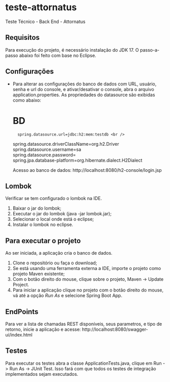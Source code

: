 # teste-attornatus
Teste Técnico - Back End - Attornatus


## Requisitos
Para execução do projeto, é necessário instalação do JDK 17.
O passo-a-passo abaixo foi feito com base no Eclipse.

## Configurações
- Para alterar as configurações do banco de dados com URL, usuário, senha e url do console, e ativar/desativar o console, abra o arquivo application.properties. As propriedades do datasource são exibidas como abaixo:

    # BD
        spring.datasource.url=jdbc:h2:mem:testdb <br />
	spring.datasource.driverClassName=org.h2.Driver <br />
	spring.datasource.username=sa <br />
	spring.datasource.password= <br />
	spring.jpa.database-platform=org.hibernate.dialect.H2Dialect <br />
	
	Acesso ao banco de dados:
	http://localhost:8080/h2-console/login.jsp 
	
## Lombok
Verificar se tem configurado o lombok na IDE.
1. Baixar o jar do lombok;
2. Executar o jar do lombok (java -jar lombok.jar); 
3. Selecionar o local onde está o eclipse;  
4. Instalar o lombok no eclipse.

## Para executar o projeto
Ao ser iniciada, a aplicação cria o banco de dados.
1. Clone o repositório ou faça o download;
2. Se está usando uma ferramenta externa a IDE, importe o projeto como projeto Maven existente;
3. Com o botão direito do mouse, clique sobre o projeto, Maven -> Update Project.
4. Para iniciar a aplicação clique no projeto com o botão direito do mouse, vá até a opção *Run As* e selecione Spring Boot App.

## EndPoints
Para ver a lista de chamadas REST disponíveis, seus parametros, e tipo de retorno, inicie a aplicação e acesse: 
http://localhost:8080/swagger-ui/index.html

## Testes
Para executar os testes abra a classe ApplicationTests.java, clique em Run -> Run As -> JUnit Test. Isso fará com que todos os testes de integração implementados sejam executados.
